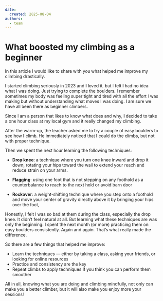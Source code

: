 ```yaml
---
date:
  created: 2025-08-04
authors:
  - team
---
```


# What boosted my climbing as a beginner

In this article I would like to share with you what helped me improve my climbing drastically. 
<!-- more -->

I started climbing seriously in 2023 and I loved it, but I felt I had no idea what I was doing. Just trying to complete the boulders. I remember sometimes my body was feeling super tight and tired with all the effort I was making but without understanding what moves I was doing. I am sure we have all been there as beginner climbers. 

Since I am a person that likes to know what does and why, I decided to take a one hour class at my local gym and it really changed my climbing.

After the warm-up, the teacher asked me to try a couple of easy boulders to see how I climb. He immediately noticed that I could do the climbs, but not with proper technique.

Then we spent the next hour learning the following techniques:

- **Drop knee**: a technique where you turn one knee inward and drop it down, rotating your hips toward the wall to extend your reach and reduce strain on your arms.

- **Flagging**: using one foot that is not stepping on any foothold as a counterbalance to reach to the next hold or avoid barn door

- **Rockover**: a weight-shifting technique where you step onto a foothold and move your center of gravity directly above it by bringing your hips over the foot,

Honestly, I felt I was so bad at them during the class, especially the drop knee. It didn’t feel natural at all. But learning what these techniques are was only the beginning. I spent the next month (or more) practicing them on easy boulders consistently. Again and again. That’s what really made the difference.

So there are a few things that helped me improve:

- Learn the techniques — either by taking a class, asking your friends, or looking for online resources
- Practice and consistency are the key
- Repeat climbs to apply techniques if you think you can perform them smoother

All in all, knowing what you are doing and climbing mindfully, not only can make you a better climber, but it will also make you enjoy more your sessions!

